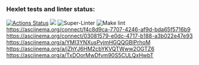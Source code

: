 ### Hexlet tests and linter status:

[![Actions Status](https://github.com/OlgaKruzh/frontend-project-lvl1/workflows/hexlet-check/badge.svg)](https://github.com/OlgaKruzh/frontend-project-lvl1/actions)
<a href="https://codeclimate.com/github/OlgaKruzh/frontend-project-lvl1/maintainability"><img src="https://api.codeclimate.com/v1/badges/37c679a94336d27c0ad8/maintainability" /></a>
![Super-Linter](https://github.com/OlgaKruzh/frontend-project-lvl1/workflows/Super-Linter/badge.svg)
![Make lint](https://github.com/OlgaKruzh/frontend-project-lvl1/workflows/Make%20lint/badge.svg)
https://asciinema.org/connect/f4c8d9ca-7707-4246-af9d-bda65f5716b9
https://asciinema.org/connect/03081579-e0dc-4717-b188-a3b022e47e93
https://asciinema.org/a/YMI3YNXusPvjmHGQQGBIPrhoM
https://asciinema.org/a/jZhYJ6HM2cbYKVQTWww2OGTZ6
https://asciinema.org/a/TxDOorMwDfvm90S5CULQxHwbT

